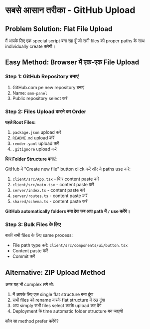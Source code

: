 # सबसे आसान तरीका - GitHub Upload

## Problem Solution: Flat File Upload

मैं आपके लिए एक special script बना रहा हूँ जो सभी files को proper paths के साथ individually create करेगी।

## Easy Method: Browser में एक-एक File Upload

### Step 1: GitHub Repository बनाएं
1. GitHub.com pe new repository बनाएं
2. Name: `smm-panel` 
3. Public repository select करें

### Step 2: Files Upload करने का Order

**पहले Root Files:**
1. `package.json` upload करें
2. `README.md` upload करें
3. `render.yaml` upload करें
4. `.gitignore` upload करें

**फिर Folder Structure बनाएं:**

GitHub में "Create new file" button click करें और ये paths use करें:

1. `client/src/App.tsx` - फिर content paste करें
2. `client/src/main.tsx` - content paste करें
3. `server/index.ts` - content paste करें
4. `server/routes.ts` - content paste करें
5. `shared/schema.ts` - content paste करें

**GitHub automatically folders बना देगा जब आप path में `/` use करेंगे।**

### Step 3: Bulk Files के लिए

बाकी सभी files के लिए same process:
- File path type करें: `client/src/components/ui/button.tsx`
- Content paste करें
- Commit करें

## Alternative: ZIP Upload Method

अगर यह भी complex लगे तो:
1. मैं आपके लिए एक single flat structure बना दूंगा
2. सभी files को rename करके flat structure में रख दूंगा
3. आप simply सभी files select करके upload कर देंगे
4. Deployment के time automatic folder structure बन जाएगी

कौन सा method prefer करेंगे?